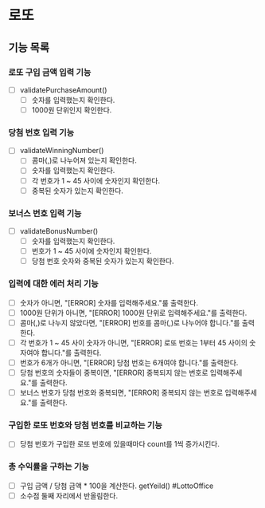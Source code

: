# 로또
## 기능 목록

### 로또 구입 금액 입력 기능
- [ ] validatePurchaseAmount()
  - [ ] 숫자를 입력했는지 확인한다. 
  - [ ] 1000원 단위인지 확인한다.

### 당첨 번호 입력 기능
- [ ] validateWinningNumber()
  - [ ] 콤마(,)로 나누어져 있는지 확인한다. 
  - [ ] 숫자를 입력했는지 확인한다.
  - [ ] 각 번호가 1 ~ 45 사이에 숫자인지 확인한다.
  - [ ] 중복된 숫자가 있는지 확인한다.

### 보너스 번호 입력 기능
- [ ] validateBonusNumber()
  - [ ] 숫자를 입력했는지 확인한다. 
  - [ ] 번호가 1 ~ 45 사이에 숫자인지 확인한다.
  - [ ] 당첨 번호 숫자와 중복된 숫자가 있는지 확인한다.

### 입력에 대한 에러 처리 기능
- [ ] 숫자가 아니면, "[ERROR] 숫자를 입력해주세요."룰 출력한다.
- [ ] 1000원 단위가 아니면, "[ERROR] 1000원 단위로 입력해주세요."를 출력한다.
- [ ] 콤마(,)로 나누지 않았다면, "[ERROR] 번호를 콤마(,)로 나누어야 합니다."를 출력한다.
- [ ] 각 번호가 1 ~ 45 사이 숫자가 아니면, "[ERROR] 로또 번호는 1부터 45 사이의 숫자여야 합니다."를 출력한다.
- [ ] 번호가 6개가 아니면, "[ERROR] 당첨 번호는 6개여야 합니다."를 출력한다.
- [ ] 당첨 번호의 숫자들이 중복이면, "[ERROR] 중복되지 않는 번호로 입력해주세요."를 출력한다.
- [ ] 보너스 번호가 당첨 번호와 중복되면, "[ERROR] 중복되지 않는 번호로 입력해주세요."를 출력한다.

### 구입한 로또 번호와 당첨 번호를 비교하는 기능
- [ ] 당첨 번호가 구입한 로또 번호에 있을때마다 count를 1씩 증가시킨다.

### 총 수익률을 구하는 기능
- [ ] 구입 금액 / 당첨 금액 * 100을 계산한다. getYeild() #LottoOffice
- [ ] 소수점 둘째 자리에서 반올림한다.